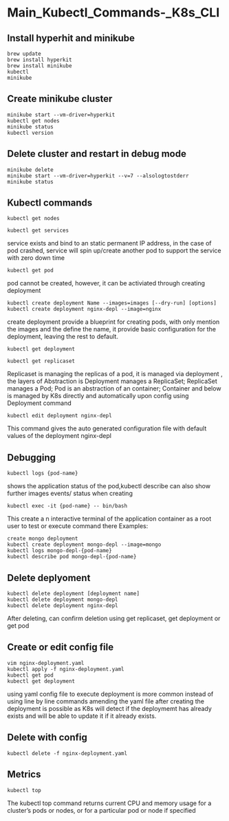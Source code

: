 # Main_Kubectl_Commands-_K8s_CLI
## Install hyperhit and minikube
```
brew update
brew install hyperkit
brew install minikube
kubectl
minikube
```


## Create minikube cluster
```
minikube start --vm-driver=hyperkit
kubectl get nodes
minikube status
kubectl version
```

## Delete cluster and restart in debug mode
```
minikube delete
minikube start --vm-driver=hyperkit --v=7 --alsologtostderr
minikube status
```

## Kubectl commands
```
kubectl get nodes
```
```
kubectl get services
```
service exists and bind to an static permanent IP address, in the case of pod crashed, service will spin up/create another pod to support the service with zero down time
```
kubectl get pod
```
pod cannot be created, however, it can be activiated through creating deployment
```
kubectl create deployment Name --images=images [--dry-run] [options]
kubectl create deployment nginx-depl --image=nginx
```
create deployment provide a blueprint for creating pods, with only mention the images and the define the name, it provide basic configuration for the deployment, leaving the rest to default. 
```
kubectl get deployment
```
```
kubectl get replicaset
```
Replicaset is managing the replicas of a pod, it is managed via deployment , the layers of Abstraction is 
Deployment manages a ReplicaSet; 
ReplicaSet manages a Pod;
Pod is an abstraction of an container;
Container and below is managed by K8s directly and automatically upon config using Deployment command

```
kubectl edit deployment nginx-depl
```
This command gives the auto generated configuration file with default values of the deployment nginx-depl

## Debugging
```
kubectl logs {pod-name}
```
shows the application status of the pod,kubectl describe can also show further images events/ status when creating 
```
kubectl exec -it {pod-name} -- bin/bash
```
This create a n interactive terminal of the application container as a root user to test or execute command there
Examples:
```
create mongo deployment
kubectl create deployment mongo-depl --image=mongo
kubectl logs mongo-depl-{pod-name}
kubectl describe pod mongo-depl-{pod-name}
```

## Delete deplyoment
```
kubectl delete deployment [deployment name]
kubectl delete deployment mongo-depl
kubectl delete deployment nginx-depl
```
After deleting, can confirm deletion using get replicaset, get deployment or get pod

## Create or edit config file
```
vim nginx-deployment.yaml
kubectl apply -f nginx-deployment.yaml
kubectl get pod
kubectl get deployment
```
using yaml config file to execute deployment is more common instead of using line by line commands 
amending the yaml file after creating the deployment is possible as K8s will detect if the deploymemt has already exists and will be able to update it if it already exists.

## Delete with config
```
kubectl delete -f nginx-deployment.yaml
```
## Metrics
```
kubectl top 
```
The kubectl top command returns current CPU and memory usage for a cluster’s pods or nodes, or for a particular pod or node if specified
